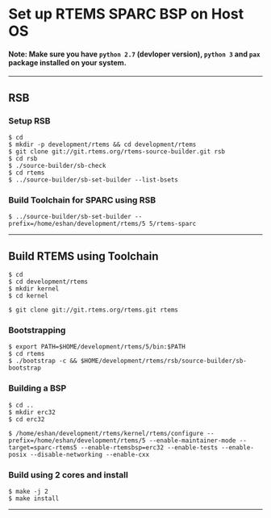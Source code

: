 # Set up RTEMS SPARC BSP on Host OS

#### Note: Make sure you have `python 2.7` (devloper version), `python 3` and `pax` package installed on your system.

---

## RSB
### Setup RSB
~~~~
$ cd
$ mkdir -p development/rtems && cd development/rtems
$ git clone git://git.rtems.org/rtems-source-builder.git rsb
$ cd rsb
$ ./source-builder/sb-check
$ cd rtems
$ ../source-builder/sb-set-builder --list-bsets
~~~~

### Build Toolchain for SPARC using RSB
~~~~
$ ../source-builder/sb-set-builder --prefix=/home/eshan/development/rtems/5 5/rtems-sparc
~~~~

---

## Build RTEMS using Toolchain
~~~~
$ cd
$ cd development/rtems
$ mkdir kernel
$ cd kernel
~~~~
~~~~
$ git clone git://git.rtems.org/rtems.git rtems
~~~~
### Bootstrapping
~~~~
$ export PATH=$HOME/development/rtems/5/bin:$PATH 
$ cd rtems
$ ./bootstrap -c && $HOME/development/rtems/rsb/source-builder/sb-bootstrap
~~~~
### Building a BSP
~~~~
$ cd ..
$ mkdir erc32
$ cd erc32
~~~~
~~~~
$ /home/eshan/development/rtems/kernel/rtems/configure --prefix=/home/eshan/development/rtems/5 --enable-maintainer-mode --target=sparc-rtems5 --enable-rtemsbsp=erc32 --enable-tests --enable-posix --disable-networking --enable-cxx
~~~~
### Build using 2 cores and install
~~~~
$ make -j 2
$ make install
~~~~
---

